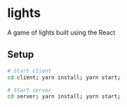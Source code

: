 # lights

A game of lights built using the React

## Setup

```bash
# Start client
cd client; yarn install; yarn start;

# Start server
cd server; yarn install; yarn start;
```
